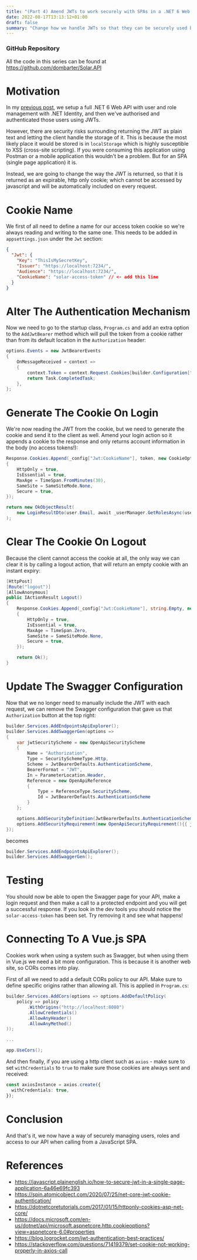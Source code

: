 ```yaml
---
title: "(Part 4) Amend JWTs to work securely with SPAs in a .NET 6 Web API"
date: 2022-08-17T13:13:12+01:00
draft: false
summary: "Change how we handle JWTs so that they can be securely used by SPAs rather than the standard API lifecycle"
---
```


### GitHub Repository

All the code in this series can be found at https://github.com/dombarter/Solar.API

# Motivation

In my [previous post](/posts/add-dotnet-jwts-to-web-api), we setup a full .NET 6 Web API with user and role management with .NET Identity, and then we've authorised and authenticated those users using JWTs.

However, there are security risks surrounding returning the JWT as plain text and letting the client handle the storage of it. This is because the most likely place it would be stored is in `localStorage` which is highly susceptible to XSS (cross-site scripting). If you were consuming this application using Postman or a mobile application this wouldn't be a problem. But for an SPA (single page application) it is.

Instead, we are going to change the way the JWT is returned, so that it is returned as an expirable, http only cookie; which cannot be accessed by javascript and will be automatically included on every request.

# Cookie Name

We first of all need to define a name for our access token cookie so we're always reading and writing to the same one. This needs to be added in `appsettings.json` under the `Jwt` section:

```json
{
  "Jwt": {
    "Key": "ThisIsMySecretKey",
    "Issuer": "https://localhost:7234/",
    "Audience": "https://localhost:7234/",
    "CookieName": "solar-access-token" // <- add this line
  }
}
```

# Alter The Authentication Mechanism

Now we need to go to the startup class, `Program.cs` and add an extra option to the `AddJwtBearer` method which will pull the token from a cookie rather than from its default location in the `Authorization` header:

```csharp
options.Events = new JwtBearerEvents
{
    OnMessageReceived = context =>
    {
        context.Token = context.Request.Cookies[builder.Configuration["Jwt:CookieName"]];
        return Task.CompletedTask;
    },
};
```

# Generate The Cookie On Login

We're now reading the JWT from the cookie, but we need to generate the cookie and send it to the client as well. Amend your login action so it appends a cookie to the response and only returns account information in the body (no access tokens!):

```csharp
Response.Cookies.Append(_config["Jwt:CookieName"], token, new CookieOptions
{
    HttpOnly = true,
    IsEssential = true,
    MaxAge = TimeSpan.FromMinutes(30),
    SameSite = SameSiteMode.None,
    Secure = true,
});

return new OkObjectResult(
    new LoginResultDto(user.Email, await _userManager.GetRolesAsync(user))
);
```

# Clear The Cookie On Logout

Because the client cannot access the cookie at all, the only way we can clear it is by calling a logout action, that will return an empty cookie with an instant expiry:

```csharp
[HttpPost]
[Route("logout")]
[AllowAnonymous]
public IActionResult Logout()
{
    Response.Cookies.Append(_config["Jwt:CookieName"], string.Empty, new CookieOptions
    {
        HttpOnly = true,
        IsEssential = true,
        MaxAge = TimeSpan.Zero,
        SameSite = SameSiteMode.None,
        Secure = true,
    });

    return Ok();
}
```

# Update The Swagger Configuration

Now that we no longer need to manually include the JWT with each request, we can remove the Swagger configuration that gave us that `Authorization` button at the top right:

```csharp
builder.Services.AddEndpointsApiExplorer();
builder.Services.AddSwaggerGen(options =>
{
    var jwtSecurityScheme = new OpenApiSecurityScheme
    {
        Name = "Authorization",
        Type = SecuritySchemeType.Http,
        Scheme = JwtBearerDefaults.AuthenticationScheme,
        BearerFormat = "JWT",
        In = ParameterLocation.Header,
        Reference = new OpenApiReference
        {
            Type = ReferenceType.SecurityScheme,
            Id = JwtBearerDefaults.AuthenticationScheme
        }
    };

    options.AddSecurityDefinition(JwtBearerDefaults.AuthenticationScheme, jwtSecurityScheme);
    options.AddSecurityRequirement(new OpenApiSecurityRequirement(){{ jwtSecurityScheme, new string[] {} }});
});
```

becomes

```csharp
builder.Services.AddEndpointsApiExplorer();
builder.Services.AddSwaggerGen();
```

# Testing

You should now be able to open the Swagger page for your API, make a login request and then make a call to a protected endpoint and you will get a successful response. If you look in the dev tools you should notice the `solar-access-token` has been set. Try removing it and see what happens!

# Connecting To A Vue.js SPA

Cookies work when using a system such as Swagger, but when using them in Vue.js we need a bit more configuration. This is because it is another web site, so CORs comes into play.

First of all we need to add a default CORs policy to our API. Make sure to define specific origins rather than allowing all. This is applied in `Program.cs`:

```csharp
builder.Services.AddCors(options => options.AddDefaultPolicy(
    policy => policy
        .WithOrigins("http://localhost:8080")
        .AllowCredentials()
        .AllowAnyHeader()
        .AllowAnyMethod()
));

...

app.UseCors();
```

And then finally, if you are using a http client such as `axios` - make sure to set `withCredentials` to `true` to make sure those cookies are always sent and received:

```ts
const axiosInstance = axios.create({
  withCredentials: true,
});
```

# Conclusion

And that's it, we now have a way of securely managing users, roles and access to our API when calling from a JavaScript SPA.

# References

- https://javascript.plainenglish.io/how-to-secure-jwt-in-a-single-page-application-6a46e69fc393
- https://spin.atomicobject.com/2020/07/25/net-core-jwt-cookie-authentication/
- https://dotnetcoretutorials.com/2017/01/15/httponly-cookies-asp-net-core/
- https://docs.microsoft.com/en-us/dotnet/api/microsoft.aspnetcore.http.cookieoptions?view=aspnetcore-6.0#properties
- https://blog.logrocket.com/jwt-authentication-best-practices/
- https://stackoverflow.com/questions/71419379/set-cookie-not-working-properly-in-axios-call
